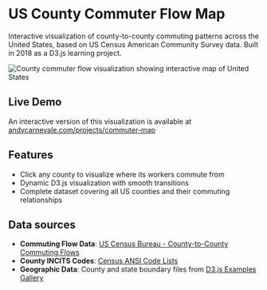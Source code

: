 # US County Commuter Flow Map

Interactive visualization of county-to-county commuting patterns across the United States, based on US Census American Community Survey data. Built in 2018 as a D3.js learning project.

![County commuter flow visualization showing interactive map of United States](https://github.com/user-attachments/assets/31195a3d-c56c-4c49-a834-6623769b1ce8)

## Live Demo
An interactive version of this visualization is available at [andycarnevale.com/projects/commuter-map](https://www.andycarnevale.com/projects/commuter-map/)

## Features
- Click any county to visualize where its workers commute from
- Dynamic D3.js visualization with smooth transitions
- Complete dataset covering all US counties and their commuting relationships

## Data sources
* **Commuting Flow Data**: [US Census Bureau - County-to-County Commuting Flows](https://www.census.gov/topics/employment/commuting/guidance/flows.html)
* **County INCITS Codes**: [Census ANSI Code Lists](https://www.census.gov/library/reference/code-lists/ansi.2010.html#cousub)
* **Geographic Data**: County and state boundary files from [D3.js Examples Gallery](https://observablehq.com/@d3/gallery)
